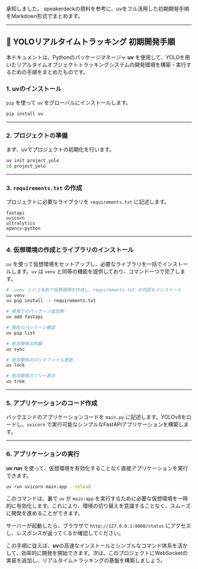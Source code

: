 承知しました。 speakerdeckの資料を参考に、uvをフル活用した初期開発手順をMarkdown形式でまとめます。

-----

## 🚀 YOLOリアルタイムトラッキング 初期開発手順

本ドキュメントは、Pythonのパッケージマネージャ **uv** を使用して、YOLOを用いたリアルタイムオブジェクトトラッキングシステムの開発環境を構築・実行するための手順をまとめたものです。


### 1\. uvのインストール

`pip` を使って `uv` をグローバルにインストールします。

```sh
pip install uv
```

-----

### 2\. プロジェクトの準備

まず、uvでプロジェクトの初期化を行います。

```sh
uv init project_yolo
cd project_yolo
```

-----

### 3\. `requirements.txt` の作成

プロジェクトに必要なライブラリを `requirements.txt` に記述します。

```
fastapi
uvicorn
ultralytics
opencv-python
```

-----

### 4\. 仮想環境の作成とライブラリのインストール

`uv` を使って仮想環境をセットアップし、必要なライブラリを一括でインストールします。`uv` は `venv` と同等の機能を提供しており、コマンド一つで完了します。

```sh
# .venv という名前で仮想環境を作成し、requirements.txt の内容をインストール
uv venv
uv pip install -r requirements.txt

# 単発でのパッケージ追加例
uv add fastapi

# 現在のパッケージ確認
uv pip list

# 依存関係の同期
uv sync

# 依存関係のロックファイル更新
uv lock

# 依存関係のツリー表示
uv tree
```

-----

### 5\. アプリケーションのコード作成

バックエンドのアプリケーションコードを `main.py` に記述します。YOLOv8をロードし、`uvicorn` で実行可能なシンプルなFastAPIアプリケーションを構築します。

-----

### 6\. アプリケーションの実行

**uv run** を使って、仮想環境を有効化することなく直接アプリケーションを実行できます。

```sh
uv run uvicorn main:app --reload
```

このコマンドは、裏で `uv` が `main:app` を実行するために必要な仮想環境を一時的に有効化します。これにより、環境の切り替えを意識することなく、スムーズに開発を進めることができます。

サーバーが起動したら、ブラウザで `http://127.0.0.1:8000/status` にアクセスし、レスポンスが返ってくるか確認してください。

この手順に従えば、**uv**の高速なインストールとシンプルなコマンド体系を活かして、効率的に開発を開始できます。次は、このプロジェクトにWebSocketの実装を追加し、リアルタイムトラッキングの基盤を構築しましょう。
